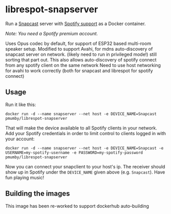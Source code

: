# librespot-snapserver

Run a [Snapcast](https://github.com/badaix/snapcast) server with [Spotify support](https://github.com/plietar/librespot) as a Docker container.

_Note: You need a Spotify premium account._

Uses Opus codec by default, for support of ESP32 based multi-room speaker setup.
Modified to support Avahi, for mdns auto-discovery of snapcast server on network. (likely need to run in privileged mode!) still sorting that part out.
This also allows auto-discovery of spotify connect from any spotify client on the same network
Need to use host networking for avahi to work correctly (both for snapcast and librespot for spotify connect)

## Usage

Run it like this:

    docker run -d --name snapserver --net host -e DEVICE_NAME=Snapcast pmumby/librespot-snapserver

That will make the device available to all Spotify clients in your network. Add your Spotify credentials in order to limit control to clients logged in with your account:

    docker run -d --name snapserver --net host -e DEVICE_NAME=Snapcast -e USERNAME=my-spotify-username -e PASSWORD=my-spotify-password pmumby/librespot-snapserver

Now you can connect your snapclient to your host's ip. The receiver should show up in Spotify under the `DEVICE_NAME` given above (e.g. `Snapcast`). Have fun playing music!

## Building the images

This image has been re-worked to support dockerhub auto-building